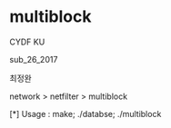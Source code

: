 # multiblock

CYDF KU

sub_26_2017

최정완

network > netfilter > multiblock

[*] Usage : make; ./databse; ./multiblock
